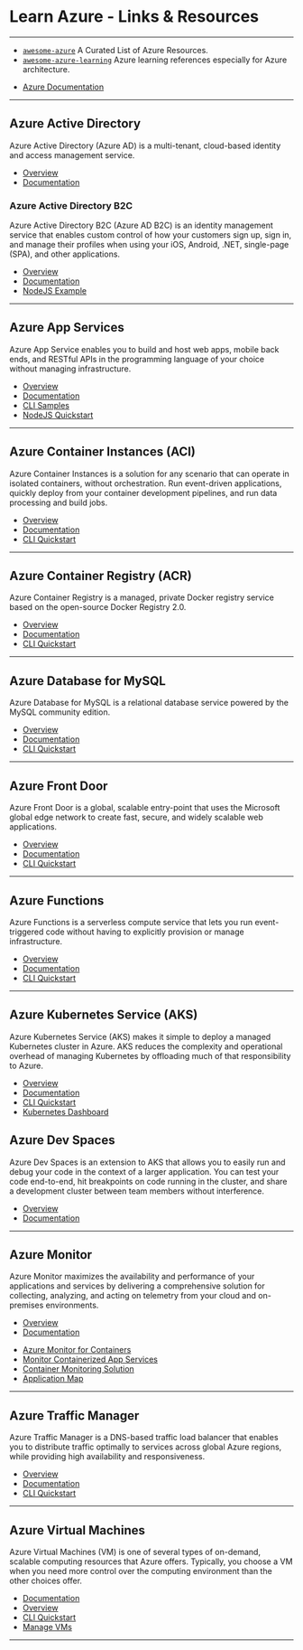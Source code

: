 # Learn Azure - Links & Resources

---

* [`awesome-azure`](https://github.com/kristofferandreasen/awesome-azure) A Curated List of Azure Resources.
* [`awesome-azure-learning`](https://github.com/ddneves/awesome-azure-learning)  Azure learning references especially for Azure architecture.

[](.)

* [Azure Documentation](https://docs.microsoft.com/en-us/azure)

---

## Azure Active Directory

Azure Active Directory (Azure AD) is a multi-tenant, cloud-based identity and access management service.

* [Overview](https://docs.microsoft.com/en-us/azure/active-directory/fundamentals/active-directory-whatis)
* [Documentation](https://docs.microsoft.com/en-us/azure/active-directory/)

### Azure Active Directory B2C

Azure Active Directory B2C (Azure AD B2C) is an identity management service that enables custom control of how your customers sign up, sign in, and manage their profiles when using your iOS, Android, .NET, single-page (SPA), and other applications.

* [Overview](https://docs.microsoft.com/en-us/azure/active-directory-b2c/overview)
* [Documentation](https://docs.microsoft.com/en-us/azure/active-directory-b2c/)
* [NodeJS Example](https://github.com/Azure-Samples/active-directory-b2c-javascript-nodejs-webapi)

---

## Azure App Services

Azure App Service enables you to build and host web apps, mobile back ends, and RESTful APIs in the programming language of your choice without managing infrastructure.

* [Overview](https://docs.microsoft.com/en-us/azure/app-service/overview)
* [Documentation](https://docs.microsoft.com/en-us/azure/app-service/)
* [CLI Samples](https://docs.microsoft.com/en-us/azure/app-service/samples-cli)
* [NodeJS Quickstart](https://docs.microsoft.com/en-us/azure/app-service/quickstart-nodejs?pivots=platform-windows)

---

## Azure Container Instances (ACI)

Azure Container Instances is a solution for any scenario that can operate in isolated containers, without orchestration. Run event-driven applications, quickly deploy from your container development pipelines, and run data processing and build jobs.

* [Overview](https://docs.microsoft.com/en-us/azure/container-instances/container-instances-overview)
* [Documentation](https://docs.microsoft.com/en-us/azure/container-instances/)
* [CLI Quickstart](https://docs.microsoft.com/en-us/azure/container-instances/container-instances-quickstart)

---

## Azure Container Registry (ACR)

Azure Container Registry is a managed, private Docker registry service based on the open-source Docker Registry 2.0.

* [Overview](https://docs.microsoft.com/en-us/azure/container-registry/container-registry-intro)
* [Documentation](https://docs.microsoft.com/en-us/azure/container-registry/)
* [CLI Quickstart](https://docs.microsoft.com/en-us/azure/container-registry/container-registry-get-started-azure-cli)

---

## Azure Database for MySQL

Azure Database for MySQL is a relational database service powered by the MySQL community edition.

* [Overview](https://docs.microsoft.com/en-us/azure/mysql/overview)
* [Documentation](https://docs.microsoft.com/en-us/azure/mysql/)
* [CLI Quickstart](https://docs.microsoft.com/en-us/azure/mysql/quickstart-create-mysql-server-database-using-azure-cli)

---

## Azure Front Door

Azure Front Door is a global, scalable entry-point that uses the Microsoft global edge network to create fast, secure, and widely scalable web applications.

* [Overview](https://docs.microsoft.com/en-us/azure/frontdoor/front-door-overview)
* [Documentation](https://docs.microsoft.com/en-us/azure/frontdoor/)
* [CLI Quickstart](https://docs.microsoft.com/en-us/azure/frontdoor/quickstart-create-front-door-cli)

---

## Azure Functions

Azure Functions is a serverless compute service that lets you run event-triggered code without having to explicitly provision or manage infrastructure.

* [Overview](https://docs.microsoft.com/en-us/azure/azure-functions/functions-overview)
* [Documentation](https://docs.microsoft.com/en-us/azure/azure-functions/)
* [CLI Quickstart](https://docs.microsoft.com/en-us/azure/azure-functions/functions-create-first-azure-function-azure-cli)

---

## Azure Kubernetes Service (AKS)

Azure Kubernetes Service (AKS) makes it simple to deploy a managed Kubernetes cluster in Azure. AKS reduces the complexity and operational overhead of managing Kubernetes by offloading much of that responsibility to Azure.

* [Overview](https://docs.microsoft.com/en-us/azure/aks/intro-kubernetes)
* [Documentation](https://docs.microsoft.com/en-us/azure/aks/)
* [CLI Quickstart](https://docs.microsoft.com/en-us/azure/aks/kubernetes-walkthrough)
* [Kubernetes Dashboard](https://docs.microsoft.com/en-us/azure/aks/kubernetes-dashboard)

## Azure Dev Spaces

Azure Dev Spaces is an extension to AKS that allows you to easily run and debug your code in the context of a larger application. You can test your code end-to-end, hit breakpoints on code running in the cluster, and share a development cluster between team members without interference.

* [Overview](https://docs.microsoft.com/en-us/azure/dev-spaces/about)
* [Documentation](https://docs.microsoft.com/en-us/azure/dev-spaces/)

---

## Azure Monitor

Azure Monitor maximizes the availability and performance of your applications and services by delivering a comprehensive solution for collecting, analyzing, and acting on telemetry from your cloud and on-premises environments.

* [Overview](https://docs.microsoft.com/en-us/azure/azure-monitor/overview)
* [Documentation](https://docs.microsoft.com/en-us/azure/azure-monitor/)

[](.)

* [Azure Monitor for Containers](https://docs.microsoft.com/en-us/azure/azure-monitor/insights/container-insights-overview)
* [Monitor Containerized App Services](https://docs.microsoft.com/en-us/dotnet/architecture/containerized-lifecycle/run-manage-monitor-docker-environments/monitor-containerized-application-services)
* [Container Monitoring Solution](https://docs.microsoft.com/en-us/azure/azure-monitor/insights/containers)
* [Application Map](https://docs.microsoft.com/en-us/azure/azure-monitor/app/app-map)

---

## Azure Traffic Manager

Azure Traffic Manager is a DNS-based traffic load balancer that enables you to distribute traffic optimally to services across global Azure regions, while providing high availability and responsiveness.

* [Overview](https://docs.microsoft.com/en-us/azure/traffic-manager/traffic-manager-overview)
* [Documentation](https://docs.microsoft.com/en-us/azure/traffic-manager/)
* [CLI Quickstart](https://docs.microsoft.com/en-us/azure/traffic-manager/quickstart-create-traffic-manager-profile-cli)

---

## Azure Virtual Machines

Azure Virtual Machines (VM) is one of several types of on-demand, scalable computing resources that Azure offers. Typically, you choose a VM when you need more control over the computing environment than the other choices offer.

* [Documentation](https://docs.microsoft.com/en-us/azure/virtual-machines/windows/)
* [Overview](https://docs.microsoft.com/en-us/azure/virtual-machines/windows/overview)
* [CLI Quickstart](https://docs.microsoft.com/en-us/azure/virtual-machines/linux/quick-create-cli)
* [Manage VMs](https://docs.microsoft.com/en-us/azure/virtual-machines/linux/tutorial-manage-vm)

---
